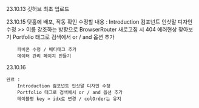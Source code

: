 23.10.13
    깃허브 최초 업로드

23.10.15
    닷홈에 배포, 작동 확인
    수정할 내용 : 
        Introduction 컴포넌트 인삿말 디자인 수정
            >> 이름 강조하는 방향으로
        BrowserRouter 새로고침 시 404 에러현상 찾아보기
        Portfolio 태그로 검색에서 or / and 옵션 추가

        파비콘 수정 / 메타태그 추가
        데이터 관리 페이지 만들기


23.10.16

    완료 : 
        Introduction 컴포넌트 인삿말 디자인 수정
        Portfolio 태그로 검색에서 or / and 옵션 추가
        테이블명 key > idx로 변경 / colOrder는 유지